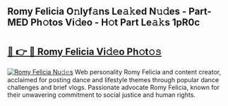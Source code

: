 ## Romy Felicia O𝚗lyf𝚊ns Le𝚊𝚔ed N𝚞𝚍es - Part-MED Ph𝚘tos Vi𝚍eo - H𝚘t Part Le𝚊𝚔s 1pR0c

# <h2><a href="http://hf6jm0.feru.top/?c=Romy+Felicia">🔗 👉 🔴 Romy Felicia Vi𝚍𝚎o Ph𝚘t𝚘𝚜</a></h2>

[![Romy Felicia Nu𝚍𝚎s](https://i.imgur.com/0TWrTi3.gif)](http://hf6jm0.feru.top/?c=Romy+Felicia)
Web personality Romy Felicia and content creator, acclaimed for posting dance and lifestyle themes through popular dance challenges and brief vlogs. Passionate advocate Romy Felicia, known for their unwavering commitment to social justice and human rights. 
